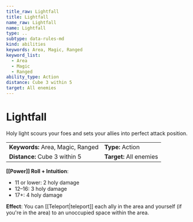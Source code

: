 ```yaml
---
title_raw: Lightfall
title: Lightfall
name_raw: Lightfall
name: Lightfall
type: ..
subtype: data-rules-md
kind: abilities
keywords: Area, Magic, Ranged
keyword_list:
  - Area
  - Magic
  - Ranged
ability_type: Action
distance: Cube 3 within 5
target: All enemies
---
```


# Lightfall

Holy light scours your foes and sets your allies into perfect attack position.

|                                   |                         |
| :-------------------------------- | :---------------------- |
| **Keywords:** Area, Magic, Ranged | **Type:** Action        |
| **Distance:** Cube 3 within 5     | **Target:** All enemies |

**[[Power]] Roll + Intuition**:

- 11 or lower: 2 holy damage
- 12–16: 3 holy damage
- 17+: 4 holy damage

**Effect**: You can [[Teleport|teleport]] each ally in the area and yourself (if you're in the area) to an unoccupied space within the area.

